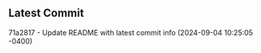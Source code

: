 
## Latest Commit
71a2817 - Update README with latest commit info (2024-09-04 10:25:05 -0400) <Yunxi-Zhou>
